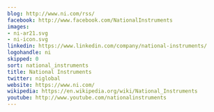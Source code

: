 ```yaml
---
blog: http://www.ni.com/rss/
facebook: http://www.facebook.com/NationalInstruments
images:
- ni-ar21.svg
- ni-icon.svg
linkedin: https://www.linkedin.com/company/national-instruments/
logohandle: ni
skipped: 0
sort: national_instruments
title: National Instruments
twitter: niglobal
website: https://www.ni.com/
wikipedia: https://en.wikipedia.org/wiki/National_Instruments
youtube: http://www.youtube.com/nationalinstruments
---
```

